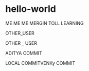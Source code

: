 # hello-world
ME ME ME MERGIN TOLL LEARNING

OTHER_USER

OTHER _ USER

ADITYA COMMIT

LOCAL COMMITVENKy COMMIT
